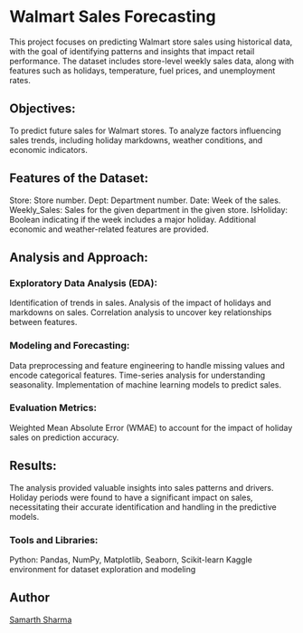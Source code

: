 # Walmart Sales Forecasting

This project focuses on predicting Walmart store sales using historical data, with the goal of identifying patterns and insights that impact retail performance. The dataset includes store-level weekly sales data, along with features such as holidays, temperature, fuel prices, and unemployment rates.

## Objectives:
To predict future sales for Walmart stores.
To analyze factors influencing sales trends, including holiday markdowns, weather conditions, and economic indicators.
## Features of the Dataset:
Store: Store number.
Dept: Department number.
Date: Week of the sales.
Weekly_Sales: Sales for the given department in the given store.
IsHoliday: Boolean indicating if the week includes a major holiday.
Additional economic and weather-related features are provided.
## Analysis and Approach:
### Exploratory Data Analysis (EDA):
Identification of trends in sales.
Analysis of the impact of holidays and markdowns on sales.
Correlation analysis to uncover key relationships between features.
### Modeling and Forecasting:
Data preprocessing and feature engineering to handle missing values and encode categorical features.
Time-series analysis for understanding seasonality.
Implementation of machine learning models to predict sales.
### Evaluation Metrics:
Weighted Mean Absolute Error (WMAE) to account for the impact of holiday sales on prediction accuracy.
## Results:
The analysis provided valuable insights into sales patterns and drivers. Holiday periods were found to have a significant impact on sales, necessitating their accurate identification and handling in the predictive models.

### Tools and Libraries:
Python: Pandas, NumPy, Matplotlib, Seaborn, Scikit-learn
Kaggle environment for dataset exploration and modeling

## Author
[Samarth Sharma](https://github.com/samartho4)


